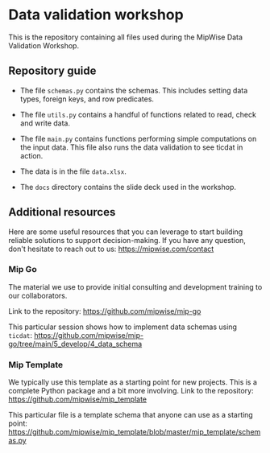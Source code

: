 # Data validation workshop
This is the repository containing all files used during the MipWise Data 
Validation Workshop.

## Repository guide

* The file `schemas.py` contains the schemas. This includes setting data types, 
foreign keys, and row predicates.

* The file `utils.py` contains a handful of functions related to read, check 
  and write data.

* The file `main.py` contains functions performing simple computations on the 
input data. This file also runs the data validation to see ticdat in action.

* The data is in the file `data.xlsx`.

* The `docs` directory contains the slide deck used in the workshop.

## Additional resources
Here are some useful resources that you can leverage to start building 
reliable solutions to support decision-making. If you have any question, 
don't hesitate to reach out to us: https://mipwise.com/contact

### Mip Go
The material we use to provide initial consulting and development training 
to our collaborators.

Link to the repository: https://github.com/mipwise/mip-go

This particular session shows how to implement data schemas using `ticdat`:
https://github.com/mipwise/mip-go/tree/main/5_develop/4_data_schema

### Mip Template
We typically use this template as a starting point for new projects. This is 
a complete Python package and a bit more involving.
Link to the repository: https://github.com/mipwise/mip_template

This particular file is a template schema that anyone can use as a starting 
point:
https://github.com/mipwise/mip_template/blob/master/mip_template/schemas.py
